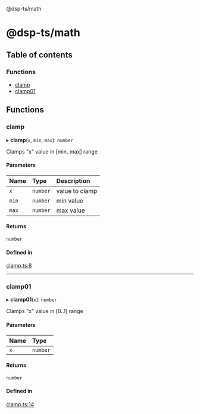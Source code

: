 @dsp-ts/math

# @dsp-ts/math

## Table of contents

### Functions

- [clamp](API.md#clamp)
- [clamp01](API.md#clamp01)

## Functions

### clamp

▸ **clamp**(`x`, `min`, `max`): `number`

Clamps "x" value in [min..max] range

#### Parameters

| Name | Type | Description |
| :------ | :------ | :------ |
| `x` | `number` | value to clamp |
| `min` | `number` | min value |
| `max` | `number` | max value |

#### Returns

`number`

#### Defined in

[clamp.ts:8](https://github.com/satelllte/dsp-ts-math/blob/0f6def7/packages/math/src/clamp.ts#L8)

___

### clamp01

▸ **clamp01**(`x`): `number`

Clamps "x" value in [0..1] range

#### Parameters

| Name | Type |
| :------ | :------ |
| `x` | `number` |

#### Returns

`number`

#### Defined in

[clamp.ts:14](https://github.com/satelllte/dsp-ts-math/blob/0f6def7/packages/math/src/clamp.ts#L14)
